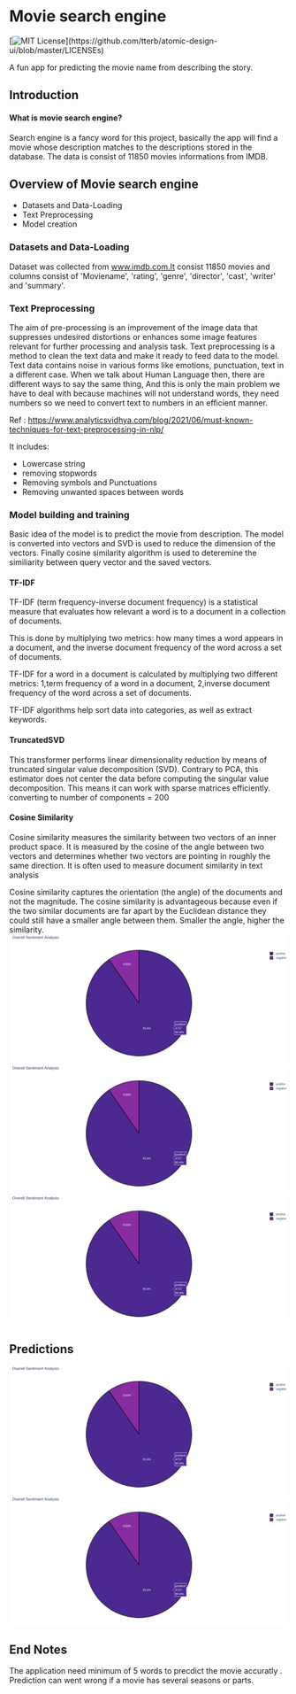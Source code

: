 
# Movie search engine 

[![MIT License](https://img.shields.io/apm/l/atomic-design-ui.svg?)](https://github.com/tterb/atomic-design-ui/blob/master/LICENSEs)

A fun app for predicting the movie name from describing the story.



## Introduction 

#### What is movie search engine?

Search engine is a fancy word for this project, basically the app will find a movie whose description matches to the descriptions stored in the database.
The data is consist of 11850 movies informations from IMDB.
## Overview of Movie search engine
- Datasets and Data-Loading
- Text Preprocessing
- Model creation

### Datasets and Data-Loading

Dataset was collected from www.imdb.com.It consist 11850 movies and columns consist of 'Moviename', 'rating', 'genre',
       'director', 'cast', 'writer' and 'summary'.
### Text Preprocessing

The aim of pre-processing is an improvement of the image data that suppresses undesired distortions or enhances some image features relevant for further processing and analysis task.
Text preprocessing is a method to clean the text data and make it ready to feed data to the model.
 Text data contains noise in various forms like emotions, punctuation, text in a different case.
When we talk about Human Language then, there are different ways to say the same thing, And this is only the main problem we have to deal with because machines will not understand words,
they need numbers so we need to convert text to numbers in an efficient manner.

Ref : https://www.analyticsvidhya.com/blog/2021/06/must-known-techniques-for-text-preprocessing-in-nlp/

It includes:
- Lowercase string
- removing stopwords
- Removing symbols and Punctuations
- Removing unwanted spaces between words


### Model building and training
Basic idea of the model is to predict the movie from description.
The model is converted into vectors and SVD is used to reduce the dimension of the vectors. 
Finally cosine similarity algorithm is used to deteremine the similiarity between query vector and the saved vectors.

#### TF-IDF 
TF-IDF (term frequency-inverse document frequency) is a statistical measure that evaluates how relevant a word is to a document in a collection of documents.

This is done by multiplying two metrics: how many times a word appears in a document, and the inverse document frequency of the word across a set of documents.

TF-IDF for a word in a document is calculated by multiplying two different metrics:
1,term frequency of a word in a document, 2,inverse document frequency of the word across a set of documents.

TF-IDF algorithms help sort data into categories, as well as extract keywords.

#### TruncatedSVD 

This transformer performs linear dimensionality reduction by means of truncated singular value decomposition (SVD). Contrary to PCA, this estimator does not center the data before computing the singular value decomposition. This means it can work with sparse matrices efficiently.
converting to number of components = 200
 #### Cosine Similarity

Cosine similarity measures the similarity between two vectors of an inner product space. It is measured by the cosine of the angle between two vectors and determines whether two vectors are pointing in roughly the same direction. It is often used to measure document similarity in text analysis

Cosine similarity captures the orientation (the angle) of the documents and not the magnitude. The cosine similarity is advantageous because even if the two similar documents are far apart by the Euclidean distance they could still have a smaller angle between them. Smaller the angle, higher the similarity.
![alt text](https://raw.githubusercontent.com/vivekalex61/insightsearch/master/test/overall_sentiments.png)
![alt text](https://raw.githubusercontent.com/vivekalex61/insightsearch/master/test/overall_sentiments.png)
![alt text](https://raw.githubusercontent.com/vivekalex61/insightsearch/master/test/overall_sentiments.png)

## Predictions
![alt text](https://raw.githubusercontent.com/vivekalex61/insightsearch/master/test/overall_sentiments.png)
![alt text](https://raw.githubusercontent.com/vivekalex61/insightsearch/master/test/overall_sentiments.png)


## End Notes

The application need minimum of 5 words to precdict the movie accuratly . Prediction can went wrong if a movie has several seasons or parts.
